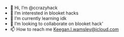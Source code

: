 - 👋 Hi, I’m @ccrazyhack
- 👀 I’m interested in blooket hacks
- 🌱 I’m currently learning idk
- 💞️ I’m looking to collaborate on blooket hack'
- 📫 How to reach me Keegan.l.wamsley@icloud.com

<!---
ccrazyhack/ccrazyhack is a ✨ special ✨ repository because its `README.md` (this file) appears on your GitHub profile.
You can click the Preview link to take a look at your changes.
--->
